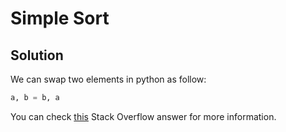 # Simple Sort

## Solution

We can swap two elements in python as follow:

```python
a, b = b, a
```

You can check [this](https://stackoverflow.com/a/21047622/4586108) Stack Overflow answer for more information.
